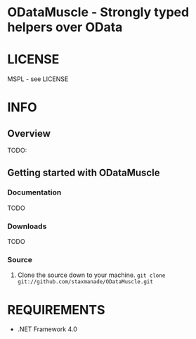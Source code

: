 ODataMuscle - Strongly typed helpers over OData
=======

# LICENSE
MSPL - see LICENSE

# INFO
## Overview
TODO:

## Getting started with ODataMuscle
### Documentation
TODO
### Downloads
TODO

### Source

1. Clone the source down to your machine. 
  `git clone git://github.com/staxmanade/ODataMuscle.git`


# REQUIREMENTS
* .NET Framework 4.0
